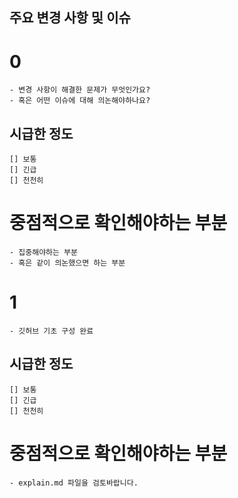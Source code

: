 ## 주요 변경 사항 및 이슈
<!-- 변경 사항 및 관련 이슈에 대해 작성하는 파일입니다. -->

<!-- Resolves: #(Isuue Number) -->

# 0 <!-- 먼저, 넘버링을 합니다.-->
    - 변경 사항이 해결한 문제가 무엇인가요?
    - 혹은 어떤 이슈에 대해 의논해야하나요?
## 시급한 정도
    [] 보통
    [] 긴급
    [] 천천히
# 중점적으로 확인해야하는 부분
    - 집중해야하는 부분
    - 혹은 같이 의논했으면 하는 부분

# 1
    - 깃허브 기초 구성 완료
## 시급한 정도
    [] 보통
    [] 긴급
    [] 천천히
# 중점적으로 확인해야하는 부분
    - explain.md 파일을 검토바랍니다.